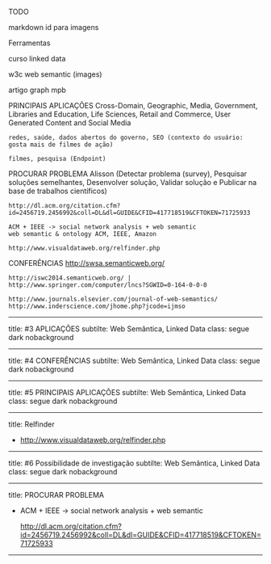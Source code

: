TODO

markdown
id para imagens

Ferramentas

curso linked data

w3c web semantic (images)

artigo
graph mpb

PRINCIPAIS APLICAÇÕES
	Cross-Domain, Geographic, Media, Government, Libraries and Education, Life Sciences, Retail and Commerce, User Generated Content and Social Media

	redes, saúde, dados abertos do governo, SEO (contexto do usuário: gosta mais de filmes de ação)

	filmes, pesquisa (Endpoint)

PROCURAR PROBLEMA
	Alisson (Detectar problema (survey), Pesquisar soluções semelhantes, Desenvolver solução, Validar solução e Publicar na base de trabalhos científicos)

	http://dl.acm.org/citation.cfm?id=2456719.2456992&coll=DL&dl=GUIDE&CFID=417718519&CFTOKEN=71725933

	ACM + IEEE -> social network analysis + web semantic
	web semantic & ontology ACM, IEEE, Amazon

	http://www.visualdataweb.org/relfinder.php

CONFERÊNCIAS
	http://swsa.semanticweb.org/

	http://iswc2014.semanticweb.org/ | http://www.springer.com/computer/lncs?SGWID=0-164-0-0-0

	http://www.journals.elsevier.com/journal-of-web-semantics/
	http://www.inderscience.com/jhome.php?jcode=ijmso

---

title: #3 APLICAÇÕES
subtilte: Web Semântica, Linked Data
class: segue dark nobackground 

---

title: #4 CONFERÊNCIAS
subtilte: Web Semântica, Linked Data
class: segue dark nobackground

---

title: #5 PRINCIPAIS APLICAÇÕES
subtilte: Web Semântica, Linked Data
class: segue dark nobackground 

---

title: Relfinder 

* <http://www.visualdataweb.org/relfinder.php>

---

title: #6 Possibilidade de investigação
subtilte: Web Semântica, Linked Data
class: segue dark nobackground 

---

title: PROCURAR PROBLEMA

* ACM + IEEE -> social network analysis + web semantic

	<http://dl.acm.org/citation.cfm?id=2456719.2456992&coll=DL&dl=GUIDE&CFID=417718519&CFTOKEN=71725933>

---
